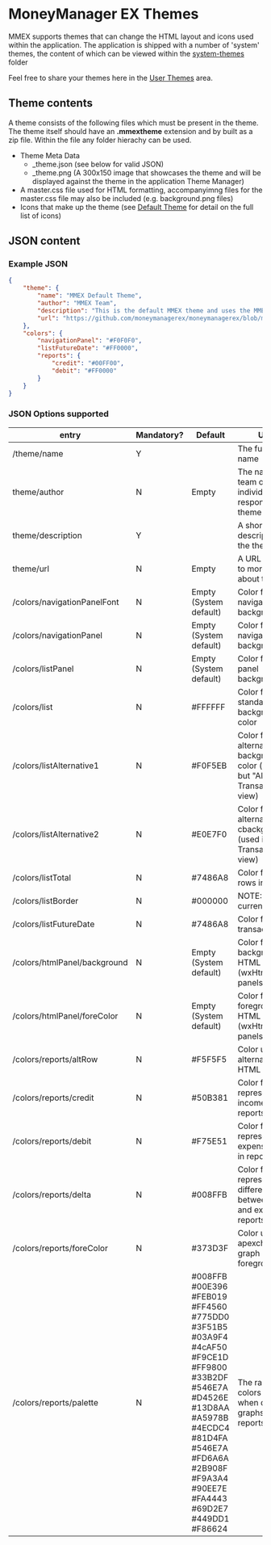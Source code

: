 # MoneyManager EX Themes

MMEX supports themes that can change the HTML layout and icons used within the application. The application is
shipped with a number of 'system' themes, the content of which can be viewed within the [system-themes](system-themes/) folder

Feel free to share your themes here in the [User Themes](other-themes/) area.

## Theme contents

A theme consists of the following files which must be present in the theme. The theme itself should have an **.mmextheme** extension and by built as a zip file. Within the file any folder hierachy can be used.

- Theme Meta Data
    - _theme.json (see below for valid JSON)
    - _theme.png (A 300x150 image that showcases the theme and will be displayed against the theme in the application Theme Manager)
- A master.css file used for HTML formatting, accompanyimng files for the master.css file may also be included (e.g. background.png files)
- Icons that make up the theme (see [Default Theme](system-themes/default/) for detail on the full list of icons)

## JSON content

### Example JSON

```json
{
    "theme": { 
        "name": "MMEX Default Theme",
        "author": "MMEX Team",
        "description": "This is the default MMEX theme and uses the MMEX colour scheme. It is a simple 'duo color' theme",
        "url": "https://github.com/moneymanagerex/moneymanagerex/blob/master/resources/themes/default/readme.md"
    },
    "colors": {
        "navigationPanel": "#F0F0F0",
        "listFutureDate": "#FF0000",
        "reports": {
            "credit": "#00FF00",
            "debit": "#FF0000"
        }
    }
}
```

### JSON Options supported

entry | Mandatory? | Default | Usage
--- | --- | --- | ---
/theme/name | Y | | The full theme name
theme/author | N | Empty | The name of the team or individual responsible for theme creation
theme/description | Y | | A short description of the theme
theme/url | N | Empty | A URL that links to more detail about the theme
/colors/navigationPanelFont | N | Empty (System default) | Color for the navigation panel background
/colors/navigationPanel | N | Empty (System default) |Color for the navigation panel background
/colors/listPanel | N | Empty (System default) | Color for the list panel background
/colors/list | N | #FFFFFF | Color for the standard list row background color
/colors/listAlternative1 | N | #F0F5EB | Color for the list alternative row background color (used in all but "All Transactions" view)
/colors/listAlternative2 | N | #E0E7F0 | Color for the list alternative row cbackgroundolor (used in "All Transactions" view)
/colors/listTotal | N | #7486A8 | Color for total rows in list views
/colors/listBorder | N | #000000 | NOTE: Not currently used
/colors/listFutureDate | N | #7486A8 | Color for future transactions
/colors/htmlPanel/background | N | Empty (System default) | Color for background of HTML (wxHtmlWindow) panels
/colors/htmlPanel/foreColor | N | Empty (System default) | Color for foreground of HTML (wxHtmlWindow) panels   
/colors/reports/altRow | N | #F5F5F5 | Color used for alternate rows in HTML reports
/colors/reports/credit | N | #50B381 | Color for representing income/credits in reports
/colors/reports/debit | N | #F75E51 | Color for representing expense/debits in reports
/colors/reports/delta | N | #008FFB | Color for representing difference between income and expense in reports
/colors/reports/foreColor | N | #373D3F | Color used for apexcharts graph report foreground font
/colors/reports/palette | N | #008FFB #00E396 #FEB019 #FF4560 #775DD0 #3F51B5 #03A9F4 #4cAF50 #F9CE1D #FF9800 #33B2DF #546E7A #D4526E #13D8AA #A5978B #4ECDC4 #81D4FA #546E7A #FD6A6A #2B908F #F9A3A4 #90EE7E #FA4443 #69D2E7 #449DD1 #F86624 | The range of colors used when drawing graphs in the reports
